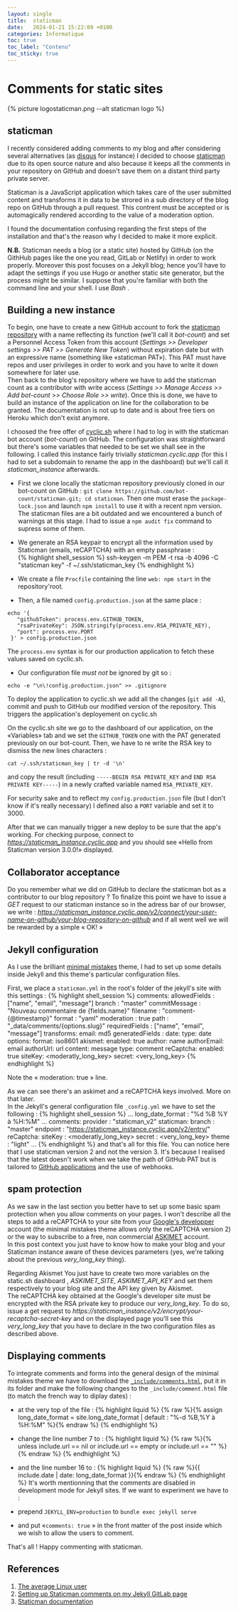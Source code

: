 ```yaml
---
layout: single
title:  staticman
date:   2024-01-21 15:22:09 +0100
categories: Informatique
toc: true
toc_label: "Contenu"
toc_sticky: true
---
```


# Comments for static sites #


{% picture logostaticman.png --alt staticman logo %}

## staticman ##

I recently considered adding comments to my blog and after considering several alternatives (as [disqus](https://disqus.com/) for instance) I decided to choose [staticman](https://staticman.net) due to its open source nature and also because it keeps all the comments in your repository on GitHub and doesn't save them on a distant third party private server.  

Staticman is a JavaScript application which takes care of the user submitted content and transforms it in data to be strored in a sub directory of the blog repo on GitHub through a pull request. This contrent must be accepted or is automagically rendered according to the value of a moderation option.  

I found the documentation confusing regarding the first steps of the installation and that's the reason why I decided to make it more explicit.

**N.B.** Staticman needs a blog (or a static site) hosted by GitHub (on the GithHub pages like the one you read, GitLab or Netlify) in order to work properly. Moreover this post focuses on a Jekyll blog; hence you'll have to adapt the settings if you use Hugo or another static site generator, but the process might be similar. I suppose that you're familiar with both the command line and your shell. I use *Bash* .
 
## Building a new instance ##

To begin, one have to create a new GitHub account to fork the [staticman repository](https://github.com/eduardoboucas/staticman) with a name reflecting its function (we'll call it *bot-count*) and set a Personnel Access Token from this account (*Settings >> Developer settings >> PAT >> Generate New Token*) without expiration date but with an expressive name (something like  &#171;staticman PAT&#187;). This PAT must have repos and user privileges in order to work and you have to write it down somewhere for later use.  
Then back to the blog's repository where we have to add the staticman count as a contributor with write access (*Settings >> Manage Access >> Add bot-count >> Choose Role >> write*). Once  this is done, we have to build an instance of the application on line for the collaboration to be granted. The documentation is not up to date and is about free tiers on Heroku which don't exist anymore.  

I choosed the free offer of [cyclic.sh](https://www.cyclic.sh/) where I had to log in with the staticman bot account (*bot-count*) on GitHub. The configuration was straightforward but there's some variables that needed to be set we shall see in the following. I called this instance fairly trivially *staticman.cyclic.app* (for this I had to set a subdomain to rename the app in the dashboard) but we'll call it *staticman_instance* afterwards.

- First we  clone locally the staticman repository previously cloned in our bot-count on GitHub : `git clone https://github.com/bot-count/staticman.git; cd staticman`. Then one must erase the `package-lock.json` and launch `npm install` to use it with a recent npm version. The staticman files are a bit outdated and we encountered a bunch of warnings at this stage. I had to issue a  `npm audit fix` command to supress some of them.

- We generate an RSA keypair to encrypt all the information used by Staticman (emails, reCAPTCHA) with an empty passphrase :  
{% highlight shell_session %}
ssh-keygen -m PEM -t rsa -b 4096 -C "staticman key" -f ~/.ssh/staticman_key
{% endhighlight %}
-  We create a file `Procfile` containing the line `web: npm start` in the repository'root.
-  Then, a file named `config.production.json`  at the same place :

```
echo '{
   "githubToken": process.env.GITHUB_TOKEN,
   "rsaPrivateKey": JSON.stringify(process.env.RSA_PRIVATE_KEY),
   "port": process.env.PORT
 }' > config.production.json
```
The `process.env` syntax is for our production application to fetch these values saved on cyclic.sh.
- Our configuration file *must not* be ignored by git so :

```
echo -e "\n\!config.production.json" >> .gitignore
```
To deploy the application to cyclic.sh we add all the changes (`git add -A`), commit and push to GitHub our modified version of the repository. This triggers the application's deployement on cyclic.sh   

On the cyclic.sh site we go to the dashboard of our application, on the &#171;Variables&#187; tab and we set the `GITHUB_TOKEN` one with the PAT generated previously on our bot-count. Then, we have to re write the RSA key  to dismiss the new lines characters :

```
cat ~/.ssh/staticman_key | tr -d '\n' 
```

and copy the result (including `-----BEGIN RSA PRIVATE_KEY` and `END RSA PRIVATE KEY-----`) in a newly crafted variable named `RSA_PRIVATE_KEY`.  

For security sake and to reflect my `config.production.json` file (but I don't know if it's really necessary) I defined also a `PORT` variable and set it to 3000.  

After that we can manually trigger a new deploy to be sure that the app's working. For checking purpose, connect to *https://staticman_instance.cyclic.app* and you should see  &#171;Hello from Staticman version 3.0.0!&#187; displayed.

## Collaborator acceptance ##
Do you remember what we did on GitHub to declare the staticman bot as a contributor to our blog repository ? To finalize this point we have to issue a *GET* request to our staticman instance so in the adress bar of our browser, we write  : *https://staticman_instance.cyclic.app/v2/connect/your-user-name-on-github/your-blog-repository-on-github* and if all went well we will be rewarded by a simple  &#171; OK! &#187;

## Jekyll configuration ##

As I use the brilliant [minimal mistakes](https://mmistakes.github.io/minimal-mistakes/) theme, I had to set up some details inside Jekyll and this theme's particular configuration files.  

First, we place a `staticman.yml` in the root's folder of the jekyll's site with this settings :
{% highlight shell_session %}
comments:
  allowedFields : ["name", "email", "message"]
  branch        : "master"
  commitMessage : "Nouveau commentaire de {fields.name}"
  filename      : "comment-{@timestamp}"
  format        : "yaml"
  moderation    : true 
  path          : "_data/comments/{options.slug}"
  requiredFields : ["name", "email", "message"]
  transforms: 
    email: md5
  generatedFields :
    date:
      type: date
      options: 
      format: iso8601
  akismet:
    enabled: true
    author: name
    authorEmail: email
    authorUrl: url
    content: message
    type: comment
  reCaptcha:
    enabled: true
    siteKey: <moderatly_long_key>
    secret: <very_long_key>
{% endhighlight %}

Note the  &#171; moderation: true  &#187; line.  

As we can see there's an askimet and a reCAPTCHA keys involved. More on that later.  
In the Jekyll's general configuration file `_config.yml` we have to set the following :
{% highlight shell_session %}
...
long_date_format         : "%d %B %Y à %H:%M"
...
comments:
  provider               : "staticman_v2"
  staticman:
    branch               : "master"
    endpoint             : "https://staticman_instance.cyclic.app/v2/entry/"
reCaptcha:
  siteKey                : <moderatly_long_key>
  secret                 : <very_long_key>
  theme                  : "light"
  ...
{% endhighlight %}
and that's all for this file. You can notice here that I use staticman version 2 and not the version 3. It's because I realised that the latest doesn't work when we take the path of GitHub PAT but is tailored to [GitHub applications](https://docs.github.com/en/apps/creating-github-apps/about-creating-github-apps/about-creating-github-apps) and the use of webhooks.  

## spam protection ##
As we saw in the last section you better have to set up some basic spam protection when you allow comments on your pages. I won't describe all the steps to add a reCAPTCHA to your site from your [Google's developper](https://developers.google.com/) account (the minimal mistakes theme allows only the reCAPTCHA version 2) or the way to subscribe to a free, non commercial [ASKIMET](https://akismet.com/) account.  
In this post context you just have to know how to make your blog and your Staticman instance aware of these devices parameters (yes, we're talking about  the previous *very_long_key* thing).  

Regarding Akismet You just have to create two more variables on the static.sh dashboard , *ASKIMET_SITE*, *ASKIMET_API_KEY* and set them respectively to your blog site and the API key given by Akismet.  
The reCAPTCHA key obtained at the Google's developer site must be encrypted with the RSA private key to produce our *very_long_key*. To do so, issue a get request to *https://staticman_instance/v2/encrypt/your-recaptcha-secret-key* and on the displayed page you'll see this *very_long_key* that you have to declare in the two configuration files as described above.

## Displaying comments ##

To integrate comments and forms into the general design of the minimal mistakes theme we have to download the [`_include/comments.html`](https://github.com/mmistakes/minimal-mistakes/blob/master/_includes/comments.html), put it in its folder and make the following changes to the `_include/comment.html` file (to match the french way to diplay dates) :  
- at the very top of the file : 
{% highlight liquid %}
{% raw %}{% assign long_date_format = site.long_date_format | default : "%-d %B,%Y à %H:%M" %}{% endraw %}
{% endhighlight %}
- change the line number 7 to : 
{% highlight liquid %}
{% raw %}{% unless include.url == nil or include.url == empty or include.url == "" %}{% endraw %}
{% endhighlight %}
- and the line number 16 to :
{% highlight liquid %}
 {% raw %}<time datetime="{{ include.date | date_to_xmlschema }}" itemprop="datePublished">{{ include.date | date: long_date_format }}</time>{% endraw %}
{% endhighlight %}
It's worth mentionning that the comments are disabled in development mode for Jekyll sites. If we want to experiment we have to :  

- prepend `JEKYLL_ENV=production` to `bundle exec jekyll serve` 
- and put  &#171;`comments: true` &#187; in the front matter of the post inside which we wish to allow the users to comment.  

That's all ! Happy commenting with staticman.

## References ##
1. [The average Linux user](https://averagelinuxuser.com/staticman-comments/)
2. [Setting up Staticman comments on my Jekyll GitLab page](https://nithiya.gitlab.io/post/staticman-jekyll-gitlab/)
3. [Staticman documentation](https://staticman.net/docs/)
